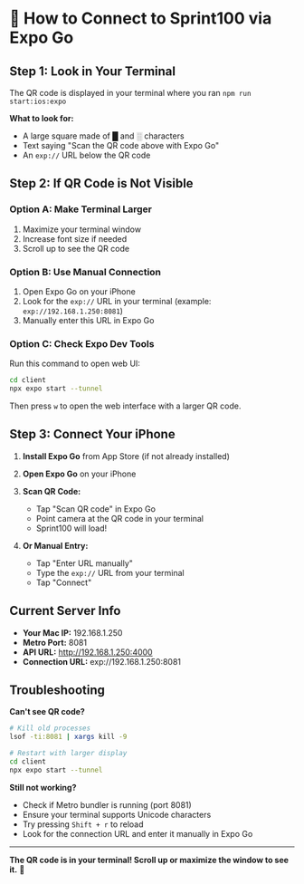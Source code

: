 # 📱 How to Connect to Sprint100 via Expo Go

## Step 1: Look in Your Terminal

The QR code is displayed in your terminal where you ran `npm run start:ios:expo`

**What to look for:**
- A large square made of █ and ░ characters
- Text saying "Scan the QR code above with Expo Go"
- An `exp://` URL below the QR code

## Step 2: If QR Code is Not Visible

### Option A: Make Terminal Larger
1. Maximize your terminal window
2. Increase font size if needed
3. Scroll up to see the QR code

### Option B: Use Manual Connection
1. Open Expo Go on your iPhone
2. Look for the `exp://` URL in your terminal (example: `exp://192.168.1.250:8081`)
3. Manually enter this URL in Expo Go

### Option C: Check Expo Dev Tools
Run this command to open web UI:
```bash
cd client
npx expo start --tunnel
```

Then press `w` to open the web interface with a larger QR code.

## Step 3: Connect Your iPhone

1. **Install Expo Go** from App Store (if not already installed)

2. **Open Expo Go** on your iPhone

3. **Scan QR Code:**
   - Tap "Scan QR code" in Expo Go
   - Point camera at the QR code in your terminal
   - Sprint100 will load!

4. **Or Manual Entry:**
   - Tap "Enter URL manually"
   - Type the `exp://` URL from your terminal
   - Tap "Connect"

## Current Server Info

- **Your Mac IP:** 192.168.1.250
- **Metro Port:** 8081
- **API URL:** http://192.168.1.250:4000
- **Connection URL:** exp://192.168.1.250:8081

## Troubleshooting

**Can't see QR code?**
```bash
# Kill old processes
lsof -ti:8081 | xargs kill -9

# Restart with larger display
cd client
npx expo start --tunnel
```

**Still not working?**
- Check if Metro bundler is running (port 8081)
- Ensure your terminal supports Unicode characters
- Try pressing `Shift + r` to reload
- Look for the connection URL and enter it manually in Expo Go

---

**The QR code is in your terminal! Scroll up or maximize the window to see it.** 📱
